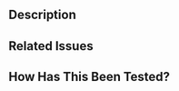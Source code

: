 ## Description

<!--
Describe your changes in detail. Why is this change required? What problem does it solve? 
-->

## Related Issues

<!--
If fixing a bug, there should be an issue describing it, with steps to reproduce. Please link to the issue here.
-->

## How Has This Been Tested?

<!--
Please describe in detail how you tested your changes.
-->

<!--
## Screenshots

(If appropriate.)
-->